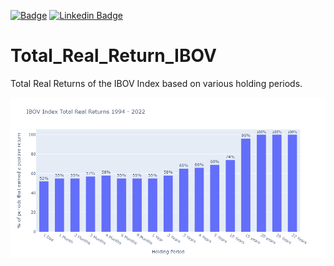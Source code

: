 [![Badge](https://img.shields.io/badge/Author-Fabiano_Manetti-%237159c1?style=flat-square&logo=ghost)](https://github.com/FabianoManetti/) [![Linkedin Badge](https://img.shields.io/badge/LinkedIn-0077B5?style=for-the-badge&logo=linkedin&logoColor=white)](https://www.linkedin.com/in/fabiano-manetti/)

# Total_Real_Return_IBOV
 Total Real Returns of the IBOV Index based on various holding periods.
 
 <center><img src="IBOV_returns.png"></center><br>
